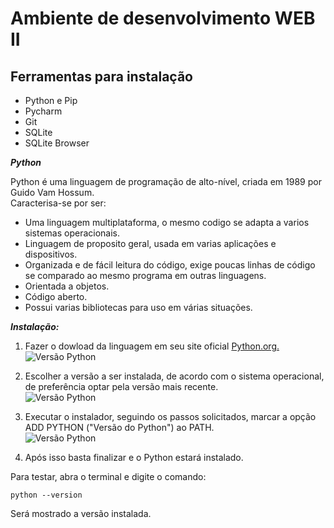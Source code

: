 # Ambiente de desenvolvimento WEB II

## Ferramentas para instalação

- Python e Pip
- Pycharm
- Git
- SQLite
- SQLite Browser

_**Python**_

Python é uma linguagem de programação de alto-nível, criada em 1989 por
Guido Vam Hossum.  
Caracterisa-se por ser:

- Uma linguagem multiplataforma, o mesmo codigo se adapta a varios sistemas operacionais.
- Linguagem de proposito geral, usada em varias aplicações e dispositivos.
- Organizada e de fácil leitura do código, exige poucas linhas de código se comparado ao mesmo programa em outras linguagens.
- Orientada a objetos.
- Código aberto.
- Possui varias bibliotecas para uso em várias situações.

_**Instalação:**_

1. Fazer o dowload da linguagem em seu site oficial [Python.org.](https://www.python.org/)  
![Versão Python](https://github.com/CarlosMartinsIFPR2020/imagens/blob/cf58ca729186c71713b980a088d91346bc043b20/python01.png)

2. Escolher a versão a ser instalada, de acordo com o sistema operacional, de preferência optar pela versão mais recente.  
![Versão Python](https://github.com/CarlosMartinsIFPR2020/imagens/blob/6329a0e135f8a18e91fd7b4b1c63569e3190f8ca/python_versao.png)

3. Executar o instalador, seguindo os passos solicitados, marcar a opção ADD PYTHON ("Versão do Python") ao PATH.  
![Versão Python](https://github.com/CarlosMartinsIFPR2020/imagens/blob/d53f33e274b7d28490c4da692f88f172467daf2c/instalador.png)
4. Após isso basta finalizar e o Python estará instalado.

Para testar, abra o terminal e digite o comando:  
```
python --version  
```
Será mostrado a versão instalada.



